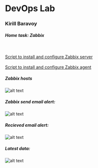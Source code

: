 # DevOps Lab
### Kirill Baravoy

##### Home task: Zabbix
<br>

[Script to install and configure Zabbix server](https://github.com/borovoykirill/DevOps-Lab/blob/Zabbix/provision/zabbix-setup.sh "Install and configure Zabbix server") <br>
<br>
[Script to install and configure Zabbix agent](https://github.com/borovoykirill/DevOps-Lab/blob/Zabbix/provision/host01-setup.sh "Install anf configure Zabbix agent") <br>

##### Zabbix hosts
![alt text](https://github.com/borovoykirill/DevOps-Lab/blob/Zabbix/img/zabbix_hosts.png "Zabbix hosts")
<br>
##### Zabbix send email alert:
![alt text](https://github.com/borovoykirill/DevOps-Lab/blob/Zabbix/img/zabbix_email.png "Zabbix send email")

##### Recieved email alert:
![alt text](https://github.com/borovoykirill/DevOps-Lab/blob/Zabbix/img/recieve_email.png "Recieve email")
<br>
##### Latest data:
![alt text](https://github.com/borovoykirill/DevOps-Lab/blob/Zabbix/img/latest_data.png "Recieve email")
